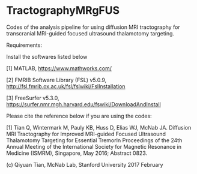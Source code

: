 # TractographyMRgFUS

Codes of the analysis pipeline for using diffusion MRI tractography for transcranial MRI-guided focused ultrasound thalamotomy targeting.

Requirements:

Install the softwares listed below

[1] MATLAB, https://www.mathworks.com/

[2] FMRIB Software Library (FSL) v5.0.9, http://fsl.fmrib.ox.ac.uk/fsl/fslwiki/FslInstallation

[3] FreeSurfer v5.3.0, https://surfer.nmr.mgh.harvard.edu/fswiki/DownloadAndInstall

Please cite the reference below if you are using the codes:

[1] Tian Q, Wintermark M, Pauly KB, Huss D, Elias WJ, McNab JA. Diffusion MRI Tractography for Improved MRI-guided Focused Ultrasound Thalamotomy Targeting for Essential TremorIn Proceedings of the 24th Annual Meeting of the International Society for Magnetic Resonance in Medicine (ISMRM), Singapore, May 2016; Abstract 0823.

(c) Qiyuan Tian, McNab Lab, Stanford University
2017 February
